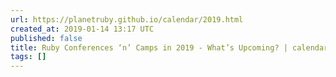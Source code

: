 ```yaml
---
url: https://planetruby.github.io/calendar/2019.html
created_at: 2019-01-14 13:17 UTC
published: false
title: Ruby Conferences ‘n’ Camps in 2019 - What’s Upcoming? | calendar
tags: []
---
```



